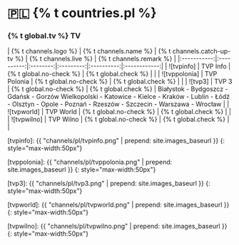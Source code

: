 # 🇵🇱 {% t countries.pl %}

### {% t global.tv %} TV

<!-- Logo - Name - Replay? - Live TV? - Remark -->

| {% t channels.logo %} | {% t channels.name %} | {% t channels.catch-up-tv %} | {% t channels.live %} | {% t channels.remark %} |
|:-----------:|:----------:|:--------:|:---------:|:----------:|:------------:|
| ![tvpinfo] | TVP Info | {% t global.no-check %}  | {% t global.check %} | |
| ![tvppolonia] | TVP Polonia | {% t global.no-check %}  | {% t global.check %} | |
| ![tvp3] | TVP 3 | {% t global.no-check %}  | {% t global.check %} | Białystok - Bydgoszcz - Gdańsk - Gorzów Wielkopolski - Katowice - Kielce - Kraków - Lublin - Łódź - Olsztyn - Opole - Poznań - Rzeszów - Szczecin - Warszawa - Wrocław |
| ![tvpworld] | TVP World | {% t global.no-check %}  | {% t global.check %} | |
| ![tvpwilno] | TVP Wilno | {% t global.no-check %}  | {% t global.check %} | |

[tvpinfo]: {{ "channels/pl/tvpinfo.png" | prepend: site.images_baseurl }}
{: style="max-width:50px"}

[tvppolonia]: {{ "channels/pl/tvppolonia.png" | prepend: site.images_baseurl }}
{: style="max-width:50px"}

[tvp3]: {{ "channels/pl/tvp3.png" | prepend: site.images_baseurl }}
{: style="max-width:50px"}

[tvpworld]: {{ "channels/pl/tvpworld.png" | prepend: site.images_baseurl }}
{: style="max-width:50px"}

[tvpwilno]: {{ "channels/pl/tvpwilno.png" | prepend: site.images_baseurl }}
{: style="max-width:50px"}

